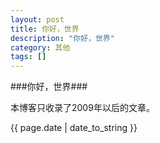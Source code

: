 ```yaml
---
layout: post
title: 你好，世界
description: "你好，世界"  
category: 其他
tags: []
---
```

###你好，世界###
<p>本博客只收录了2009年以后的文章。</p>

<p>{{ page.date | date_to_string }}</p>
